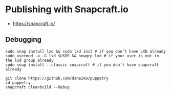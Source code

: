 # Publishing with Snapcraft.io

- https://snapcraft.io/

## Debugging

```
sudo snap install lxd && sudo lxd init # if you don’t have LXD already
sudo usermod -a -G lxd $USER && newgrp lxd # if your user is not in the lxd group already
sudo snap install --classic snapcraft # if you don’t have snapcraft already

git clone https://github.com/dsheiko/puppetry
cd puppetry
snapcraft cleanbuild --debug
```